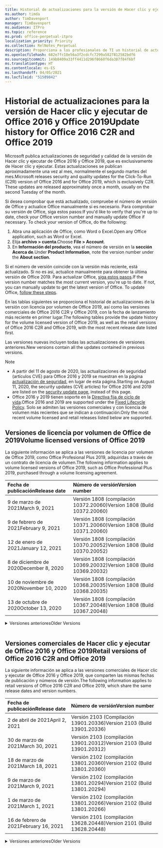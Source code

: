 ```yaml
---
title: Historial de actualizaciones para la versión de Hacer clic y ejecutar de Office 2016 y Office 2019
ms.author: timda
author: TimDavenport
manager: TimDavenport
ms.audience: ITPro
ms.topic: reference
ms.prod: office-perpetual-itpro
localization_priority: Priority
ms.collection: RelNotes_Perpetual
description: Proporciona a los profesionales de TI un historial de actualizaciones para las versiones permanentes de Office 2016 y Office 2019 que usan Hacer clic y ejecutar.
ms.openlocfilehash: 682e7fc18e56a3f2cdcfc7299a5827812582bdf6
ms.sourcegitcommit: 149b8409a33ff4411d296f8668f6da387f84f6bf
ms.translationtype: HT
ms.contentlocale: es-ES
ms.lasthandoff: 04/05/2021
ms.locfileid: "51589842"
---
```

# <a name="update-history-for-office-2016-c2r-and-office-2019"></a><span data-ttu-id="f4e79-103">Historial de actualizaciones para la versión de Hacer clic y ejecutar de Office 2016 y Office 2019</span><span class="sxs-lookup"><span data-stu-id="f4e79-103">Update history for Office 2016 C2R and Office 2019</span></span>

<span data-ttu-id="f4e79-p101">Microsoft publica actualizaciones de seguridad y calidad de la versión de Hacer clic y ejecutar de Office 2016 y Office 2019, que es exclusivamente de Hacer clic y ejecutar. Estas actualizaciones se publican aproximadamente una vez al mes, normalmente el segundo martes del mes.</span><span class="sxs-lookup"><span data-stu-id="f4e79-p101">Microsoft releases security and quality updates for the Click-To-Run (C2R) version of Office 2016 and for Office 2019, which is exclusively C2R. These updates are released approximately once a month, usually on the second Tuesday of the month.</span></span>

<span data-ttu-id="f4e79-p102">Si desea comprobar que está actualizado, compruebe el número de versión de Office y actualice Office manualmente si es necesario. Para comprobar su versión de Office, siga estos pasos:</span><span class="sxs-lookup"><span data-stu-id="f4e79-p102">If you'd like to verify that you're up to date, check your Office version number and manually update Office if necessary. To check your version of Office, do the following:</span></span>

  1.    <span data-ttu-id="f4e79-108">Abra una aplicación de Office, como Word o Excel.</span><span class="sxs-lookup"><span data-stu-id="f4e79-108">Open any Office application, such as Word or Excel.</span></span>
  2.    <span data-ttu-id="f4e79-109">Elija **archivo > cuenta**.</span><span class="sxs-lookup"><span data-stu-id="f4e79-109">Choose **File > Account**.</span></span>
  3.    <span data-ttu-id="f4e79-110">En **Información del producto**, vea el número de versión en la **sección Acerca de**.</span><span class="sxs-lookup"><span data-stu-id="f4e79-110">Under **Product Information**, note the version number under the **About section**.</span></span>

<span data-ttu-id="f4e79-p103">Si el número de versión coincide con la versión más reciente, está actualizado. Si no es así, actualice manualmente para obtener la última versión de Office 2019. Para actualizar Office, [siga estos pasos](https://support.office.com/article/2ab296f3-7f03-43a2-8e50-46de917611c5).</span><span class="sxs-lookup"><span data-stu-id="f4e79-p103">If the version number matches the most current version, you're up to date. If not, you can manually update to get the latest version of Office. To update Office, [follow these steps](https://support.office.com/article/2ab296f3-7f03-43a2-8e50-46de917611c5).</span></span>


<span data-ttu-id="f4e79-114">En las tablas siguientes se proporciona el historial de actualizaciones de la versión con licencia por volumen de Office 2019, así como las versiones comerciales de Office 2016 C2R y Office 2019, con la fecha de lanzamiento más reciente en primer lugar.</span><span class="sxs-lookup"><span data-stu-id="f4e79-114">The following tables provide the update history for the volume licensed version of Office 2019, as well as the retail versions of Office 2016 C2R and Office 2019, with the most recent release date listed first.</span></span>

<span data-ttu-id="f4e79-115">Las versiones nuevas incluyen todas las actualizaciones de versiones anteriores.</span><span class="sxs-lookup"><span data-stu-id="f4e79-115">New versions contain all the updates contained in previous versions.</span></span>


 > [!NOTE]
> - <span data-ttu-id="f4e79-116">A partir del 11 de agosto de 2020, las actualizaciones de seguridad (artículos CVE) para Office 2016 y 2019 se muestran en la página [actualización de seguridad](./microsoft365-apps-security-updates.md), en lugar de esta página.</span><span class="sxs-lookup"><span data-stu-id="f4e79-116">Starting on August 11, 2020, the security updates (CVE articles) for Office 2016 and 2019 are listed on the [security update page](./microsoft365-apps-security-updates.md), instead of this page.</span></span> 
> - <span data-ttu-id="f4e79-117">Office 2016 y 2019 tienen soporte en la [Directiva fija de ciclo de vida](/lifecycle/policies/fixed).</span><span class="sxs-lookup"><span data-stu-id="f4e79-117">Office 2016 and 2019 are supported under the [Fixed Lifecycle Policy](/lifecycle/policies/fixed).</span></span> <span data-ttu-id="f4e79-118">Solo se admiten las versiones comerciales y con licencia de volumen más recientes que se indican a continuación.</span><span class="sxs-lookup"><span data-stu-id="f4e79-118">Only the most recent volume licensed and retail releases listed below are supported.</span></span>


## <a name="volume-licensed-versions-of-office-2019"></a><span data-ttu-id="f4e79-119">Versiones de licencia por volumen de Office de 2019</span><span class="sxs-lookup"><span data-stu-id="f4e79-119">Volume licensed versions of Office 2019</span></span>
<span data-ttu-id="f4e79-120">La siguiente información se aplica a las versiones de licencia por volumen de Office 2019, como Office Profesional Plus 2019, adquiridas a través de un contrato de licencia de volumen.</span><span class="sxs-lookup"><span data-stu-id="f4e79-120">The following information applies to volume licensed versions of Office 2019, such as Office Professional Plus 2019, purchased through a volume licensing agreement.</span></span>

[//]: # (NO QUITAR EL INICIO DE LA TABLA DE LICENCIAS POR VOLUMEN)


|<span data-ttu-id="f4e79-122">**Fecha de publicación**</span><span class="sxs-lookup"><span data-stu-id="f4e79-122">**Release date**</span></span>|<span data-ttu-id="f4e79-123">**Número de versión**</span><span class="sxs-lookup"><span data-stu-id="f4e79-123">**Version number**</span></span>|
|:-----|:-----|
|<span data-ttu-id="f4e79-124">9 de marzo de 2021</span><span class="sxs-lookup"><span data-stu-id="f4e79-124">March 9, 2021</span></span>|<span data-ttu-id="f4e79-125">Versión 1808 (compilación 10372.20060)</span><span class="sxs-lookup"><span data-stu-id="f4e79-125">Version 1808 (Build 10372.20060)</span></span>|
|<span data-ttu-id="f4e79-126">9 de febrero de 2021</span><span class="sxs-lookup"><span data-stu-id="f4e79-126">February 9, 2021</span></span>|<span data-ttu-id="f4e79-127">Versión 1808 (compilación 10371.20060)</span><span class="sxs-lookup"><span data-stu-id="f4e79-127">Version 1808 (Build 10371.20060)</span></span>|
|<span data-ttu-id="f4e79-128">12 de enero de 2021</span><span class="sxs-lookup"><span data-stu-id="f4e79-128">January 12, 2021</span></span>|<span data-ttu-id="f4e79-129">Versión 1808 (compilación 10370.20052)</span><span class="sxs-lookup"><span data-stu-id="f4e79-129">Version 1808 (Build 10370.20052)</span></span>|
|<span data-ttu-id="f4e79-130">8 de diciembre de 2020</span><span class="sxs-lookup"><span data-stu-id="f4e79-130">December 8, 2020</span></span>|<span data-ttu-id="f4e79-131">Versión 1808 (compilación 10369.20032)</span><span class="sxs-lookup"><span data-stu-id="f4e79-131">Version 1808 (Build 10369.20032)</span></span>|
|<span data-ttu-id="f4e79-132">10 de noviembre de 2020</span><span class="sxs-lookup"><span data-stu-id="f4e79-132">November 10, 2020</span></span>|<span data-ttu-id="f4e79-133">Versión 1808 (compilación 10368.20035)</span><span class="sxs-lookup"><span data-stu-id="f4e79-133">Version 1808 (Build 10368.20035)</span></span>|
|<span data-ttu-id="f4e79-134">13 de octubre de 2020</span><span class="sxs-lookup"><span data-stu-id="f4e79-134">October 13, 2020</span></span>|<span data-ttu-id="f4e79-135">Versión 1808 (compilación 10367.20048)</span><span class="sxs-lookup"><span data-stu-id="f4e79-135">Version 1808 (Build 10367.20048)</span></span>|


[//]: # (NO QUITAR EL FINAL DE LA TABLA DE LICENCIAS POR VOLUMEN)

<details>
<summary><span data-ttu-id="f4e79-137">Versiones anteriores</span><span class="sxs-lookup"><span data-stu-id="f4e79-137">Older Versions</span></span></summary>
 

[//]: # (NO QUITAR EL INICIO DE LA ANTIGUA TABLA DE LICENCIAS POR VOLUMEN)


|<span data-ttu-id="f4e79-139">**Fecha de publicación**</span><span class="sxs-lookup"><span data-stu-id="f4e79-139">**Release date**</span></span>|<span data-ttu-id="f4e79-140">**Número de versión**</span><span class="sxs-lookup"><span data-stu-id="f4e79-140">**Version number**</span></span>|
|:-----|:-----|
|<span data-ttu-id="f4e79-141">8 de septiembre de 2020</span><span class="sxs-lookup"><span data-stu-id="f4e79-141">September 8, 2020</span></span>|<span data-ttu-id="f4e79-142">Versión 1808 (compilación 10366.20016)</span><span class="sxs-lookup"><span data-stu-id="f4e79-142">Version 1808 (Build 10366.20016)</span></span>|
|<span data-ttu-id="f4e79-143">11 de agosto de 2020</span><span class="sxs-lookup"><span data-stu-id="f4e79-143">August 11, 2020</span></span>|<span data-ttu-id="f4e79-144">Versión 1808 (compilación 10364.20059)</span><span class="sxs-lookup"><span data-stu-id="f4e79-144">Version 1808 (Build 10364.20059)</span></span>|
|<span data-ttu-id="f4e79-145">14 de julio de 2020</span><span class="sxs-lookup"><span data-stu-id="f4e79-145">July 14, 2020</span></span>   |<span data-ttu-id="f4e79-146">Versión 1808 (Compilación 10363.20015)</span><span class="sxs-lookup"><span data-stu-id="f4e79-146">Version 1808 (Build 10363.20015)</span></span>  |
|<span data-ttu-id="f4e79-147">9 de junio de 2020</span><span class="sxs-lookup"><span data-stu-id="f4e79-147">June 9, 2020</span></span>   |<span data-ttu-id="f4e79-148">Versión 1808 (compilación 10361.20002)</span><span class="sxs-lookup"><span data-stu-id="f4e79-148">Version 1808 (Build 10361.20002)</span></span>  |
|<span data-ttu-id="f4e79-149">12 de mayo de 2020</span><span class="sxs-lookup"><span data-stu-id="f4e79-149">May 12, 2020</span></span>   |<span data-ttu-id="f4e79-150">Versión 1808 (compilación 10359.20023)</span><span class="sxs-lookup"><span data-stu-id="f4e79-150">Version 1808 (Build 10359.20023)</span></span>  |
|<span data-ttu-id="f4e79-151">14 de abril de 2020</span><span class="sxs-lookup"><span data-stu-id="f4e79-151">April 14, 2020</span></span>   |<span data-ttu-id="f4e79-152">Versión 1808 (compilación 10358.20061)</span><span class="sxs-lookup"><span data-stu-id="f4e79-152">Version 1808 (Build 10358.20061)</span></span>  |
|<span data-ttu-id="f4e79-153">10 de marzo de 2020</span><span class="sxs-lookup"><span data-stu-id="f4e79-153">March 10, 2020</span></span>   |<span data-ttu-id="f4e79-154">Versión 1808 (compilación 10357.20081)</span><span class="sxs-lookup"><span data-stu-id="f4e79-154">Version 1808 (Build 10357.20081)</span></span>  |
|<span data-ttu-id="f4e79-155">11 de febrero de 2020</span><span class="sxs-lookup"><span data-stu-id="f4e79-155">February 11, 2020</span></span>   |<span data-ttu-id="f4e79-156">Versión 1808 (compilación 10356.20006)</span><span class="sxs-lookup"><span data-stu-id="f4e79-156">Version 1808 (Build 10356.20006)</span></span>  |


[//]: # (NO QUITAR EL FINAL DE LA ANTIGUA TABLA DE LICENCIAS POR VOLUMEN)

</details>


<br/>

## <a name="retail-versions-of-office-2016-c2r-and-office-2019"></a><span data-ttu-id="f4e79-158">Versiones comerciales de Hacer clic y ejecutar de Office 2016 y Office 2019</span><span class="sxs-lookup"><span data-stu-id="f4e79-158">Retail versions of Office 2016 C2R and Office 2019</span></span>
<span data-ttu-id="f4e79-159">La siguiente información se aplica a las versiones comerciales de Hacer clic y ejecutar de Office 2016 y Office 2019, que comparten las mismas fechas de publicación y números de versión.</span><span class="sxs-lookup"><span data-stu-id="f4e79-159">The following information applies to retail versions of Office 2016 C2R and Office 2019, which share the same release dates and version numbers.</span></span>

[//]: # (NO QUITAR EL INICIO DE LA TABLA DE VENTAS AL POR MENOR)


|<span data-ttu-id="f4e79-161">**Fecha de publicación**</span><span class="sxs-lookup"><span data-stu-id="f4e79-161">**Release date**</span></span>|<span data-ttu-id="f4e79-162">**Número de versión**</span><span class="sxs-lookup"><span data-stu-id="f4e79-162">**Version number**</span></span>|
|:-----|:-----|
|<span data-ttu-id="f4e79-163">2 de abril de 2021</span><span class="sxs-lookup"><span data-stu-id="f4e79-163">April 2, 2021</span></span>|<span data-ttu-id="f4e79-164">Versión 2103 (Compilación 13901.20336)</span><span class="sxs-lookup"><span data-stu-id="f4e79-164">Version 2103 (Build 13901.20336)</span></span>|
|<span data-ttu-id="f4e79-165">30 de marzo de 2021</span><span class="sxs-lookup"><span data-stu-id="f4e79-165">March 30, 2021</span></span>|<span data-ttu-id="f4e79-166">Versión 2103 (compilación 13901.20312)</span><span class="sxs-lookup"><span data-stu-id="f4e79-166">Version 2103 (Build 13901.20312)</span></span>|
|<span data-ttu-id="f4e79-167">18 de marzo de 2021</span><span class="sxs-lookup"><span data-stu-id="f4e79-167">March 18, 2021</span></span>|<span data-ttu-id="f4e79-168">Versión 2102 (compilación 13801.20360)</span><span class="sxs-lookup"><span data-stu-id="f4e79-168">Version 2102 (Build 13801.20360)</span></span>|
|<span data-ttu-id="f4e79-169">9 de marzo de 2021</span><span class="sxs-lookup"><span data-stu-id="f4e79-169">March 9, 2021</span></span>|<span data-ttu-id="f4e79-170">Versión 2102 (compilación 13801.20294)</span><span class="sxs-lookup"><span data-stu-id="f4e79-170">Version 2102 (Build 13801.20294)</span></span>|
|<span data-ttu-id="f4e79-171">1 de marzo de 2021</span><span class="sxs-lookup"><span data-stu-id="f4e79-171">March 1, 2021</span></span>|<span data-ttu-id="f4e79-172">Versión 2102 (compilación 13801.20266)</span><span class="sxs-lookup"><span data-stu-id="f4e79-172">Version 2102 (Build 13801.20266)</span></span>|
|<span data-ttu-id="f4e79-173">16 de febrero de 2021</span><span class="sxs-lookup"><span data-stu-id="f4e79-173">February 16, 2021</span></span>|<span data-ttu-id="f4e79-174">Versión 2101 (compilación 13628.20448)</span><span class="sxs-lookup"><span data-stu-id="f4e79-174">Version 2101 (Build 13628.20448)</span></span>|


[//]: # (NO QUITAR EL FINAL DE LA TABLA DE VENTAS AL POR MENOR)

<details>
<summary><span data-ttu-id="f4e79-176">Versiones anteriores</span><span class="sxs-lookup"><span data-stu-id="f4e79-176">Older Versions</span></span></summary>
 

[//]: # (NO QUITAR EL INICIO DE LA ANTIGUA TABLA DE VENTAS AL POR MENOR)


|<span data-ttu-id="f4e79-178">**Fecha de publicación**</span><span class="sxs-lookup"><span data-stu-id="f4e79-178">**Release date**</span></span>|<span data-ttu-id="f4e79-179">**Número de versión**</span><span class="sxs-lookup"><span data-stu-id="f4e79-179">**Version number**</span></span>|
|:-----|:-----|
|<span data-ttu-id="f4e79-180">9 de febrero de 2021</span><span class="sxs-lookup"><span data-stu-id="f4e79-180">February 9, 2021</span></span>|<span data-ttu-id="f4e79-181">Versión 2101 (Compilación 13628.20380)</span><span class="sxs-lookup"><span data-stu-id="f4e79-181">Version 2101 (Build 13628.20380)</span></span>|
|<span data-ttu-id="f4e79-182">26 de enero de 2021</span><span class="sxs-lookup"><span data-stu-id="f4e79-182">January 26, 2021</span></span>|<span data-ttu-id="f4e79-183">Versión 2101 (Compilación 13628.20274)</span><span class="sxs-lookup"><span data-stu-id="f4e79-183">Version 2101 (Build 13628.20274)</span></span>|
|<span data-ttu-id="f4e79-184">21 de enero de 2021</span><span class="sxs-lookup"><span data-stu-id="f4e79-184">January 21, 2021</span></span>|<span data-ttu-id="f4e79-185">Versión 2012 (compilación 13530.20440)</span><span class="sxs-lookup"><span data-stu-id="f4e79-185">Version 2012 (Build 13530.20440)</span></span>|
|<span data-ttu-id="f4e79-186">12 de enero de 2021</span><span class="sxs-lookup"><span data-stu-id="f4e79-186">January 12, 2021</span></span>|<span data-ttu-id="f4e79-187">Versión 2012 (compilación 13530.20376)</span><span class="sxs-lookup"><span data-stu-id="f4e79-187">Version 2012 (Build 13530.20376)</span></span>|
|<span data-ttu-id="f4e79-188">5 de enero de 2021</span><span class="sxs-lookup"><span data-stu-id="f4e79-188">January 5, 2021</span></span>|<span data-ttu-id="f4e79-189">Versión 2012 (compilación 13530.20316)</span><span class="sxs-lookup"><span data-stu-id="f4e79-189">Version 2012 (Build 13530.20316)</span></span>|
|<span data-ttu-id="f4e79-190">21 de diciembre de 2020</span><span class="sxs-lookup"><span data-stu-id="f4e79-190">December 21, 2020</span></span>|<span data-ttu-id="f4e79-191">Versión 2011 (compilación 13426.20404)</span><span class="sxs-lookup"><span data-stu-id="f4e79-191">Version 2011 (Build 13426.20404)</span></span>|
|<span data-ttu-id="f4e79-192">8 de diciembre de 2020</span><span class="sxs-lookup"><span data-stu-id="f4e79-192">December 8, 2020</span></span>|<span data-ttu-id="f4e79-193">Versión 2011 (compilación 13426.20332)</span><span class="sxs-lookup"><span data-stu-id="f4e79-193">Version 2011 (Build 13426.20332)</span></span>|
|<span data-ttu-id="f4e79-194">2 de diciembre de 2020</span><span class="sxs-lookup"><span data-stu-id="f4e79-194">December 2, 2020</span></span>|<span data-ttu-id="f4e79-195">Versión 2011 (compilación 13426.20308)</span><span class="sxs-lookup"><span data-stu-id="f4e79-195">Version 2011 (Build 13426.20308)</span></span>|
|<span data-ttu-id="f4e79-196">30 de noviembre de 2020</span><span class="sxs-lookup"><span data-stu-id="f4e79-196">November 30, 2020</span></span>|<span data-ttu-id="f4e79-197">Versión 2011 (compilación 13426.20294)</span><span class="sxs-lookup"><span data-stu-id="f4e79-197">Version 2011 (Build 13426.20294)</span></span>|
|<span data-ttu-id="f4e79-198">23 de noviembre de 2020</span><span class="sxs-lookup"><span data-stu-id="f4e79-198">November 23, 2020</span></span>|<span data-ttu-id="f4e79-199">Versión 2011 (compilación 13426.20274)</span><span class="sxs-lookup"><span data-stu-id="f4e79-199">Version 2011 (Build 13426.20274)</span></span>|
|<span data-ttu-id="f4e79-200">17 de noviembre de 2020</span><span class="sxs-lookup"><span data-stu-id="f4e79-200">November 17, 2020</span></span>|<span data-ttu-id="f4e79-201">Versión 2010 (compilación 13328.20408)</span><span class="sxs-lookup"><span data-stu-id="f4e79-201">Version 2010 (Build 13328.20408)</span></span>|
|<span data-ttu-id="f4e79-202">10 de noviembre de 2020</span><span class="sxs-lookup"><span data-stu-id="f4e79-202">November 10, 2020</span></span>|<span data-ttu-id="f4e79-203">Versión 2010 (compilación 13328.20356)</span><span class="sxs-lookup"><span data-stu-id="f4e79-203">Version 2010 (Build 13328.20356)</span></span>|
|<span data-ttu-id="f4e79-204">27 de octubre de 2020</span><span class="sxs-lookup"><span data-stu-id="f4e79-204">October 27, 2020</span></span>|<span data-ttu-id="f4e79-205">Versión 2010 (compilación 13328.20292)</span><span class="sxs-lookup"><span data-stu-id="f4e79-205">Version 2010 (Build 13328.20292)</span></span>|
|<span data-ttu-id="f4e79-206">21 de octubre de 2020</span><span class="sxs-lookup"><span data-stu-id="f4e79-206">October 21, 2020</span></span>|<span data-ttu-id="f4e79-207">Versión 2009 (compilación 13231.20418)</span><span class="sxs-lookup"><span data-stu-id="f4e79-207">Version 2009 (Build 13231.20418)</span></span>|
|<span data-ttu-id="f4e79-208">13 de octubre de 2020</span><span class="sxs-lookup"><span data-stu-id="f4e79-208">October 13, 2020</span></span>|<span data-ttu-id="f4e79-209">Versión 2009 (compilación 13231.20390)</span><span class="sxs-lookup"><span data-stu-id="f4e79-209">Version 2009 (Build 13231.20390)</span></span>|
|<span data-ttu-id="f4e79-210">8 de octubre de 2020</span><span class="sxs-lookup"><span data-stu-id="f4e79-210">October 8, 2020</span></span>|<span data-ttu-id="f4e79-211">Versión 2009 (compilación 13231.20368)</span><span class="sxs-lookup"><span data-stu-id="f4e79-211">Version 2009 (Build 13231.20368)</span></span>|
|<span data-ttu-id="f4e79-212">28 de septiembre de 2020</span><span class="sxs-lookup"><span data-stu-id="f4e79-212">September 28, 2020</span></span>|<span data-ttu-id="f4e79-213">Versión 2009 (Compilación 13231.20262)</span><span class="sxs-lookup"><span data-stu-id="f4e79-213">Version 2009 (Build 13231.20262)</span></span>|
|<span data-ttu-id="f4e79-214">22 de septiembre de 2020</span><span class="sxs-lookup"><span data-stu-id="f4e79-214">September 22, 2020</span></span>|<span data-ttu-id="f4e79-215">Versión 2008 (Compilación 13127.20508)</span><span class="sxs-lookup"><span data-stu-id="f4e79-215">Version 2008 (Build 13127.20508)</span></span>|
|<span data-ttu-id="f4e79-216">9 de septiembre de 2020</span><span class="sxs-lookup"><span data-stu-id="f4e79-216">September 9, 2020</span></span>|<span data-ttu-id="f4e79-217">Versión 2008 (Compilación 13127.20408)</span><span class="sxs-lookup"><span data-stu-id="f4e79-217">Version 2008 (Build 13127.20408)</span></span>|
|<span data-ttu-id="f4e79-218">31 de agosto de 2020</span><span class="sxs-lookup"><span data-stu-id="f4e79-218">August 31, 2020</span></span>|<span data-ttu-id="f4e79-219">Versión 2008 (compilación 13127.20296)</span><span class="sxs-lookup"><span data-stu-id="f4e79-219">Version 2008 (Build 13127.20296)</span></span>|
|<span data-ttu-id="f4e79-220">25 de agosto de 2020</span><span class="sxs-lookup"><span data-stu-id="f4e79-220">August 25, 2020</span></span>|<span data-ttu-id="f4e79-221">Versión 2007 (compilación 13029.20460)</span><span class="sxs-lookup"><span data-stu-id="f4e79-221">Version 2007 (Build 13029.20460)</span></span>|
|<span data-ttu-id="f4e79-222">11 de agosto de 2020</span><span class="sxs-lookup"><span data-stu-id="f4e79-222">August 11, 2020</span></span>|<span data-ttu-id="f4e79-223">Versión 2007 (compilación 13029.20344)</span><span class="sxs-lookup"><span data-stu-id="f4e79-223">Version 2007 (Build 13029.20344)</span></span>|
|<span data-ttu-id="f4e79-224">30 de julio de 2020</span><span class="sxs-lookup"><span data-stu-id="f4e79-224">July 30, 2020</span></span>|<span data-ttu-id="f4e79-225">Versión 2007 (compilación 13029.20308)</span><span class="sxs-lookup"><span data-stu-id="f4e79-225">Version 2007 (Build 13029.20308)</span></span>  |
|<span data-ttu-id="f4e79-226">28 de julio de 2020</span><span class="sxs-lookup"><span data-stu-id="f4e79-226">July 28, 2020</span></span>|<span data-ttu-id="f4e79-227">Versión 2006 (compilación 13001.20498)</span><span class="sxs-lookup"><span data-stu-id="f4e79-227">Version 2006 (Build 13001.20498)</span></span>  |
|<span data-ttu-id="f4e79-228">14 de julio de 2020</span><span class="sxs-lookup"><span data-stu-id="f4e79-228">July 14, 2020</span></span>|<span data-ttu-id="f4e79-229">Versión 2006 (Compilación 13001.20384)</span><span class="sxs-lookup"><span data-stu-id="f4e79-229">Version 2006 (Build 13001.20384)</span></span>  |
|<span data-ttu-id="f4e79-230">30 de junio de 2020</span><span class="sxs-lookup"><span data-stu-id="f4e79-230">June 30, 2020</span></span>|<span data-ttu-id="f4e79-231">Versión 2006 (compilación 13001.20266)</span><span class="sxs-lookup"><span data-stu-id="f4e79-231">Version 2006 (Build 13001.20266)</span></span>  |
|<span data-ttu-id="f4e79-232">24 de junio de 2020</span><span class="sxs-lookup"><span data-stu-id="f4e79-232">June 24, 2020</span></span>|<span data-ttu-id="f4e79-233">Versión 2005 (compilación 12827.20470)</span><span class="sxs-lookup"><span data-stu-id="f4e79-233">Version 2005 (Build 12827.20470)</span></span>  |
|<span data-ttu-id="f4e79-234">9 de junio de 2020</span><span class="sxs-lookup"><span data-stu-id="f4e79-234">June 9, 2020</span></span>|<span data-ttu-id="f4e79-235">Versión 2005 (compilación 12827.20336)</span><span class="sxs-lookup"><span data-stu-id="f4e79-235">Version 2005 (Build 12827.20336)</span></span>  |
|<span data-ttu-id="f4e79-236">2 de junio de 2020</span><span class="sxs-lookup"><span data-stu-id="f4e79-236">June 2, 2020</span></span>|<span data-ttu-id="f4e79-237">Versión 2005 (compilación 12827.20268)</span><span class="sxs-lookup"><span data-stu-id="f4e79-237">Version 2005 (Build 12827.20268)</span></span>  |
|<span data-ttu-id="f4e79-238">21 de mayo de 2020</span><span class="sxs-lookup"><span data-stu-id="f4e79-238">May 21, 2020</span></span>|<span data-ttu-id="f4e79-239">Versión 2004 (compilación 12730.20352)</span><span class="sxs-lookup"><span data-stu-id="f4e79-239">Version 2004 (Build 12730.20352)</span></span>  |
|<span data-ttu-id="f4e79-240">12 de mayo de 2020</span><span class="sxs-lookup"><span data-stu-id="f4e79-240">May 12, 2020</span></span>|<span data-ttu-id="f4e79-241">Versión 2004 (compilación 12730.20270)</span><span class="sxs-lookup"><span data-stu-id="f4e79-241">Version 2004 (Build 12730.20270)</span></span>  |
|<span data-ttu-id="f4e79-242">4 de mayo de 2020</span><span class="sxs-lookup"><span data-stu-id="f4e79-242">May 4, 2020</span></span>|<span data-ttu-id="f4e79-243">Versión 2004 (Compilación 12730.20250)</span><span class="sxs-lookup"><span data-stu-id="f4e79-243">Version 2004 (Build 12730.20250)</span></span>  |
|<span data-ttu-id="f4e79-244">29 de abril de 2020</span><span class="sxs-lookup"><span data-stu-id="f4e79-244">April 29, 2020</span></span>|<span data-ttu-id="f4e79-245">Versión 2004 (compilación 12730.20236)</span><span class="sxs-lookup"><span data-stu-id="f4e79-245">Version 2004 (Build 12730.20236)</span></span>  |
|<span data-ttu-id="f4e79-246">15 de abril de 2020</span><span class="sxs-lookup"><span data-stu-id="f4e79-246">April 15, 2020</span></span>|<span data-ttu-id="f4e79-247">Versión 2003 (compilación 12624.20466)</span><span class="sxs-lookup"><span data-stu-id="f4e79-247">Version 2003 (Build 12624.20466)</span></span>  |
|<span data-ttu-id="f4e79-248">14 de abril de 2020</span><span class="sxs-lookup"><span data-stu-id="f4e79-248">April 14, 2020</span></span>|<span data-ttu-id="f4e79-249">Versión 2003 (compilación 12624.20442)</span><span class="sxs-lookup"><span data-stu-id="f4e79-249">Version 2003 (Build 12624.20442)</span></span>  |
|<span data-ttu-id="f4e79-250">31 de marzo de 2020</span><span class="sxs-lookup"><span data-stu-id="f4e79-250">March 31, 2020</span></span>|<span data-ttu-id="f4e79-251">Versión 2003 (compilación 12624.20382)</span><span class="sxs-lookup"><span data-stu-id="f4e79-251">Version 2003 (Build 12624.20382)</span></span>  |
|<span data-ttu-id="f4e79-252">25 de marzo de 2020</span><span class="sxs-lookup"><span data-stu-id="f4e79-252">March 25, 2020</span></span>|<span data-ttu-id="f4e79-253">Versión 2003 (compilación 12624.20320)</span><span class="sxs-lookup"><span data-stu-id="f4e79-253">Version 2003 (Build 12624.20320)</span></span>  |
|<span data-ttu-id="f4e79-254">10 de marzo de 2020</span><span class="sxs-lookup"><span data-stu-id="f4e79-254">March 10, 2020</span></span>|<span data-ttu-id="f4e79-255">Versión 2002 (compilación 12527.20278)</span><span class="sxs-lookup"><span data-stu-id="f4e79-255">Version 2002 (Build 12527.20278)</span></span>  |
|<span data-ttu-id="f4e79-256">1 de marzo de 2020</span><span class="sxs-lookup"><span data-stu-id="f4e79-256">March 1, 2020</span></span>   |<span data-ttu-id="f4e79-257">Versión 2002 (compilación 12527.20242)</span><span class="sxs-lookup"><span data-stu-id="f4e79-257">Version 2002 (Build 12527.20242)</span></span>  |


[//]: # (NO QUITAR EL FINAL DE LA ANTIGUA TABLA DE VENTAS AL POR MENOR)


</details>